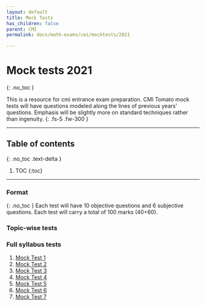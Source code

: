 ```yaml
---
layout: default
title: Mock Tests
has_children: false
parent: CMI
permalink: docs/math-exams/cmi/mocktests/2021

---
```


# Mock tests 2021
{: .no_toc }

This is a resource for cmi entrance exam preparation. CMI Tomato mock tests will have questions modeled along the lines of previous years’ questions. Emphasis will be slightly more on standard techniques rather than ingenuity.
{: .fs-5 .fw-300 }

---

## Table of contents
{: .no_toc .text-delta }

1. TOC
{:toc}

---
### Format
{: .no_toc }
Each test will have 10 objective questions and 6 subjective questions. Each test will carry a total of 100 marks (40+60).

### Topic-wise tests

### Full syllabus tests

1. [Mock Test 1](https://mathdigilab.github.io/docs/math-exams/cmi/mocktests/2021/mt-1)
2. [Mock Test 2](https://mathdigilab.github.io/docs/math-exams/cmi/mocktests/2021/mt-2)
3. [Mock Test 3](https://mathdigilab.github.io/docs/math-exams/cmi/mocktests/2021/mt-3)
4. [Mock Test 4](https://mathdigilab.github.io/docs/math-exams/cmi/mocktests/2021/mt-4)
5. [Mock Test 5](https://mathdigilab.github.io/docs/math-exams/cmi/mocktests/2021/mt-5)
6. [Mock Test 6](https://mathdigilab.github.io/docs/math-exams/cmi/mocktests/2021/mt-6)
7. [Mock Test 7](https://mathdigilab.github.io/docs/math-exams/cmi/mocktests/2021/mt-7)
